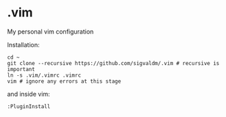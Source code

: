# .vim
My personal vim configuration

Installation:
```
cd ~
git clone --recursive https://github.com/sigvaldm/.vim # recursive is important
ln -s .vim/.vimrc .vimrc
vim # ignore any errors at this stage
```

and inside vim:

```
:PluginInstall
```

